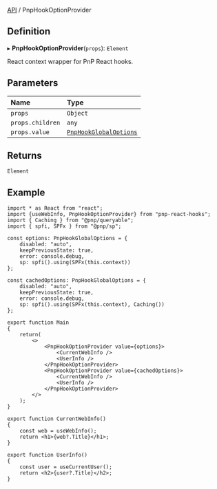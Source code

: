 [API](index.md) / PnpHookOptionProvider

## Definition

▸ **PnpHookOptionProvider**(`props`): `Element`

React context wrapper for PnP React hooks.

## Parameters

| Name | Type |
| :------ | :------ |
| `props` | `Object` |
| `props.children` | `any` |
| `props.value` | [`PnpHookGlobalOptions`](Interfaces/PnpHookGlobalOptions.md) |

## Returns

`Element`

## Example

```tsx
import * as React from "react";
import {useWebInfo, PnpHookOptionProvider} from "pnp-react-hooks";
import { Caching } from "@pnp/queryable";
import { spfi, SPFx } from "@pnp/sp";

const options: PnpHookGlobalOptions = {
	disabled: "auto",
	keepPreviousState: true,
	error: console.debug,
	sp: spfi().using(SPFx(this.context))
};

const cachedOptions: PnpHookGlobalOptions = {
	disabled: "auto",
	keepPreviousState: true,
	error: console.debug,
	sp: spfi().using(SPFx(this.context), Caching())
};

export function Main
{
	return(
		<>
			<PnpHookOptionProvider value={options}>
				<CurrentWebInfo />
				<UserInfo />
			</PnpHookOptionProvider>
			<PnpHookOptionProvider value={cachedOptions}>
				<CurrentWebInfo />
				<UserInfo />
			</PnpHookOptionProvider>
		</>
	);
}

export function CurrentWebInfo()
{
	const web = useWebInfo();
	return <h1>{web?.Title}</h1>;
}

export function UserInfo()
{
	const user = useCurrentUser();
	return <h2>{user?.Title}</h2>;
}
```